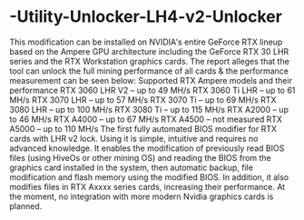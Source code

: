 # -Utility-Unlocker-LH4-v2-Unlocker
This modification can be installed on NVIDIA's entire GeForce RTX lineup based on the Ampere GPU architecture including the GeForce RTX 30 LHR series and the RTX Workstation graphics cards. The report alleges that the tool can unlock the full mining performance of all cards &amp; the performance measurement can be seen below:  Supported RTX Ampere models and their performance  RTX 3060 LHR V2 – up to 49 MH/s RTX 3060 Ti LHR – up to 61 MH/s RTX 3070 LHR – up to 57 MH/s RTX 3070 Ti – up to 69 MH/s RTX 3080 LHR – up to 100 MH/s RTX 3080 Ti – up to 115 MH/s RTX A2000 – up to 46 MH/s RTX A4000 – up to 67 MH/s RTX A4500 – not measured RTX A5000 – up to 110 MH/s The first fully automated BIOS modifier for RTX cards with LHR v2 lock. Using it is simple, intuitive and requires no advanced knowledge.  It enables the modification of previously read BIOS files (using HiveOs or other mining OS) and reading the BIOS from the graphics card installed in the system, then automatic backup, file modification and flash memory using the modified BIOS.  In addition, it also modifies files in RTX Axxxx series cards, increasing their performance. At the moment, no integration with more modern Nvidia graphics cards is planned.

